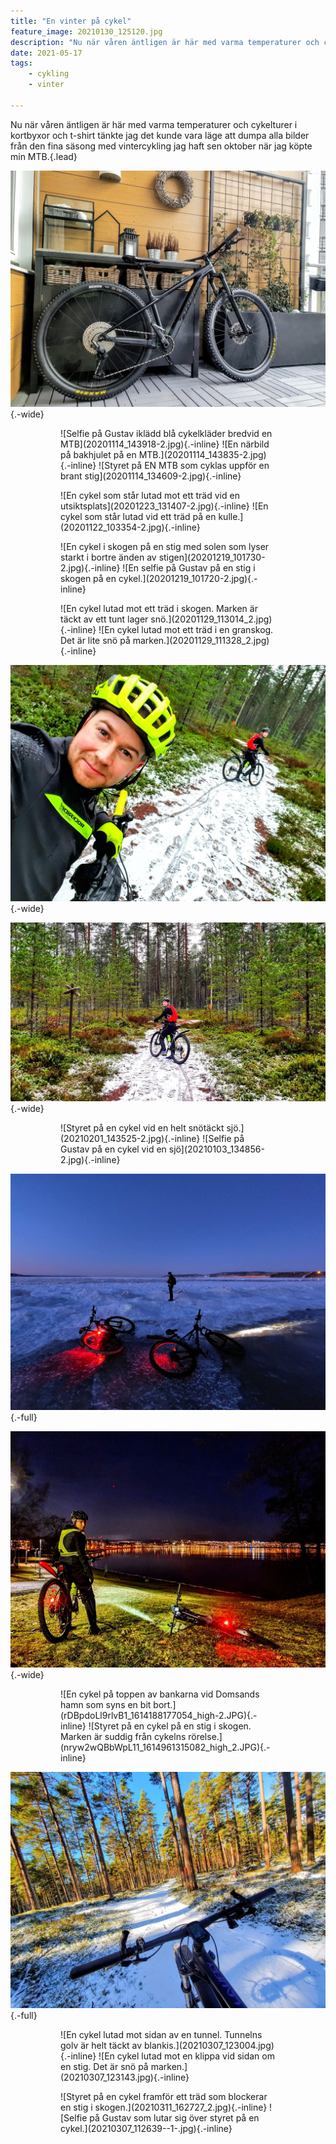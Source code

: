```yaml
---
title: "En vinter på cykel"
feature_image: 20210130_125120.jpg
description: "Nu när våren äntligen är här med varma temperaturer och cykelturer i kortbyxor och t-shirt tänkte jag det kunde vara läge att dumpa alla…"
date: 2021-05-17
tags:
    - cykling
    - vinter

---
```


Nu när våren äntligen är här med varma temperaturer och cykelturer i kortbyxor och t-shirt tänkte jag det kunde vara läge att dumpa alla bilder från den fina säsong med vintercykling jag haft sen oktober när jag köpte min MTB.{.lead}

![En svart MTB som står lutad mot ett skåp](20201107_091620_2.jpg){.-wide}

<figure class="gallery -wide">
	<figure class="gallery-row -no-wrap">
		![Selfie på Gustav iklädd blå cykelkläder bredvid en MTB](20201114_143918-2.jpg){.-inline}
		![En närbild på bakhjulet på en MTB.](20201114_143835-2.jpg){.-inline}
		![Styret på EN MTB som cyklas uppför en brant stig](20201114_134609-2.jpg){.-inline}
	</figure>
	<figure class="gallery-row -no-wrap">
		![En cykel som står lutad mot ett träd vid en utsiktsplats](20201223_131407-2.jpg){.-inline}
		![En cykel som står lutad vid ett träd på en kulle.](20201122_103354-2.jpg){.-inline}
	</figure>
	<figure class="gallery-row -no-wrap">
		![En cykel i skogen på en stig med solen som lyser starkt i bortre änden av stigen](20201219_101730-2.jpg){.-inline}
		![En selfie på Gustav på en stig i skogen på en cykel.](20201219_101720-2.jpg){.-inline}
	</figure>
	<figure class="gallery-row">
		![En cykel lutad mot ett träd i skogen. Marken är täckt av ett tunt lager snö.](20201129_113014_2.jpg){.-inline}
		![En cykel lutad mot ett träd i en granskog. Det är lite snö på marken.](20201129_111328_2.jpg){.-inline}
	</figure>
</figure>

![En selfie på Gustav på en cykel med Josefine på en cykel i bakgrunden.](20201230_134354-2.jpg){.-wide}

![Josefine på en cykel i en snöig tallskog.](20201230_134341-2.jpg){.-wide}

<figure class="gallery -wide">
	<figure class="gallery-row">
		![Styret på en cykel vid en helt snötäckt sjö.](20210201_143525-2.jpg){.-inline}
		![Selfie på Gustav på en cykel vid en sjö](20210103_134856-2.jpg){.-inline}
	</figure>
</figure>

![Två cyklar som ligger på stranden med belysning tänt på natten, vattnet är helt fruset](GOPR0060_1613151039326.JPG){.-full}

![Josefine vid Vätterstranden på en cykel på natten](20210223_191309-2.jpg){.-wide}

<figure class="gallery -wide">
	<figure class="gallery-row -no-wrap">
		![En cykel på toppen av bankarna vid Domsands hamn som syns en bit bort.](rDBpdoLl9rlvB1_1614188177054_high-2.JPG){.-inline}
		![Styret på en cykel på en stig i skogen. Marken är suddig från cykelns rörelse.](nryw2wQBbWpL11_1614961315082_high_2.JPG){.-inline}
	</figure>
</figure>

![Styret på en cykel i en snötäckt tallskog i solsken](20210307_113642.jpg){.-full}

<figure class="gallery -wide">
	<figure class="gallery-row">
		![En cykel lutad mot sidan av en tunnel. Tunnelns golv är helt täckt av blankis.](20210307_123004.jpg){.-inline}
		![En cykel lutad mot en klippa vid sidan om en stig. Det är snö på marken.](20210307_123143.jpg){.-inline}
	</figure>
	<figure class="gallery-row">
		![Styret på en cykel framför ett träd som blockerar en stig i skogen.](20210311_162727_2.jpg){.-inline}
		![Selfie på Gustav som lutar sig över styret på en cykel.](20210307_112639--1-.jpg){.-inline}
	</figure>
</figure>